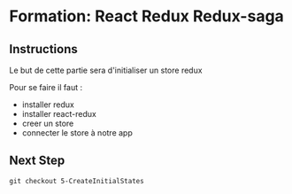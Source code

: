 # Formation: React Redux Redux-saga

## Instructions
Le but de cette partie sera d'initialiser un store redux

Pour se faire il faut :
- installer redux
- installer react-redux
- creer un store
- connecter le store à notre app



## Next Step
```
git checkout 5-CreateInitialStates
```
